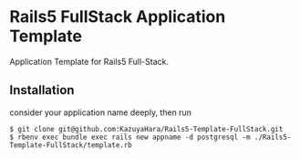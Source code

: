 # Rails5 FullStack Application Template
Application Template for Rails5 Full-Stack.

## Installation
consider your application name deeply, then run

```
$ git clone git@github.com:KazuyaHara/Rails5-Template-FullStack.git
$ rbenv exec bundle exec rails new appname -d postgresql -m ./Rails5-Template-FullStack/template.rb
```
